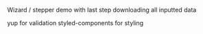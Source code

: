 Wizard / stepper demo with last step downloading all inputted data

yup for validation
styled-components for styling